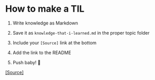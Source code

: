 # How to make a TIL

1. Write knowledge as Markdown

2. Save it as `knowledge-that-i-learned.md` in the proper topic folder

3. Include your `[Source]` link at the bottom

4. Add the link to the README

5. Push baby! 🚀

[[Source]](https://github.com/jbranchaud/til)
